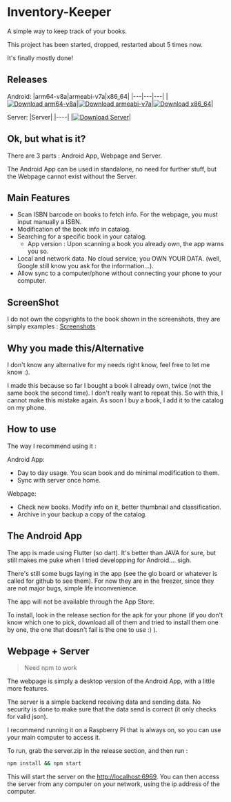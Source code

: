 # Inventory-Keeper

A simple way to keep track of your books.

This project has been started, dropped, restarted about 5 times now.

It's finally mostly done!

## Releases

Android:
|arm64-v8a|armeabi-v7a|x86_64|
|---|---|---|
|[![Download arm64-v8a](https://img.shields.io/badge/dynamic/json.svg?label=download&url=https%3A%2F%2Fapi.github.com%2Frepos%2FLolnationCH%2FInventory-Keeper%2Freleases%2Flatest&query=%24.assets[0].name&style=for-the-badge)](https://github.com/LolnationCH/Inventory-Keeper/releases/latest/download/app-arm64-v8a-release.apk)|[![Download armeabi-v7a](https://img.shields.io/badge/dynamic/json.svg?label=download&url=https%3A%2F%2Fapi.github.com%2Frepos%2FLolnationCH%2FInventory-Keeper%2Freleases%2Flatest&query=%24.assets[1].name&style=for-the-badge)](https://github.com/LolnationCH/Inventory-Keeper/releases/latest/download/app-armeabi-v7a-release.apk)|[![Download x86_64](https://img.shields.io/badge/dynamic/json.svg?label=download&url=https%3A%2F%2Fapi.github.com%2Frepos%2FLolnationCH%2FInventory-Keeper%2Freleases%2Flatest&query=%24.assets[2].name&style=for-the-badge)](https://github.com/LolnationCH/Inventory-Keeper/releases/latest/download/app-x86_64-release.apk)|

Server:
|Server|
|----|
|[![Download Server](https://img.shields.io/badge/dynamic/json.svg?label=download&url=https%3A%2F%2Fapi.github.com%2Frepos%2FLolnationCH%2FInventory-Keeper%2Freleases%2Flatest&query=%24.assets[3].name&style=for-the-badge)](https://github.com/LolnationCH/Inventory-Keeper/releases/latest/download/server.zip)|

## Ok, but what is it?

There are 3 parts : Android App, Webpage and Server.

The Android App can be used in standalone, no need for further stuff, but the Webpage cannot exist without the Server.

## Main Features

- Scan ISBN barcode on books to fetch info. For the webpage, you must input manually a ISBN.
- Modification of the book info in catalog.
- Searching for a specific book in your catalog.
   - App version : Upon scanning a book you already own, the app warns you so.
- Local and network data. No cloud service, you OWN YOUR DATA. (well, Google still know you ask for the information...).
- Allow sync to a computer/phone without connecting your phone to your computer.

## ScreenShot

I do not own the copyrights to the book shown in the screenshots, they are simply examples : [Screenshots](screenshots/screenshots.md)

## Why you made this/Alternative

I don't know any alternative for my needs right know, feel free to let me know :).

I made this because so far I bought a book I already own, twice (not the same book the second time). I don't really want to repeat this. So with this, I cannot make this mistake again. As soon I buy a book, I add it to the catalog on my phone.

## How to use

The way I recommend using it :

Android App:
- Day to day usage. You scan book and do minimal modification to them.
- Sync with server once home.

Webpage:
- Check new books. Modify info on it, better thumbnail and classification.
- Archive in your backup a copy of the catalog.

## The Android App

The app is made using Flutter (so dart). It's better than JAVA for sure, but still makes me puke when I tried developping for Android.... sigh.

There's still some bugs laying in the app (see the glo board or whatever is called for github to see them). For now they are in the freezer, since they are not major bugs, simple life inconvenience.

The app will not be available through the App Store.

To install, look in the release section for the apk for your phone (if you don't know which one to pick, download all of them and tried to install them one by one, the one that doesn't fail is the one to use :) ).

## Webpage + Server

> Need npm to work

The webpage is simply a desktop version of the Android App, with a little more features.

The server is a simple backend receiving data and sending data. No security is done to make sure that the data send is correct (it only checks for valid json).

I recommend running it on a Raspberry Pi that is always on, so you can use your main computer to access it.

To run, grab the server.zip in the release section, and then run :

```bash
npm install && npm start
```

This will start the server on the [http://localhost:6969](http://localhost:6969). You can then access the server from any computer on your network, using the ip address of the computer.
